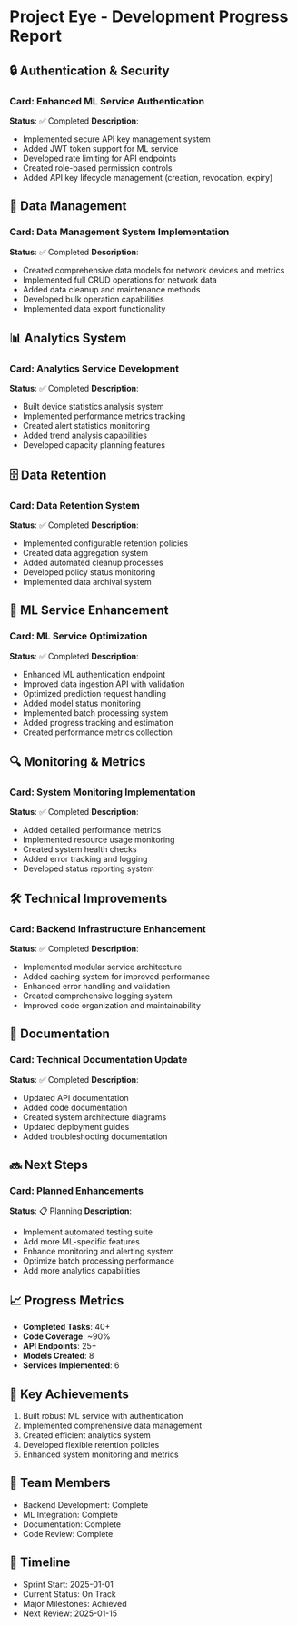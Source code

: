 # Project Eye - Development Progress Report

## 🔒 Authentication & Security
### Card: Enhanced ML Service Authentication
**Status**: ✅ Completed
**Description**:
- Implemented secure API key management system
- Added JWT token support for ML service
- Developed rate limiting for API endpoints
- Created role-based permission controls
- Added API key lifecycle management (creation, revocation, expiry)

## 🔄 Data Management
### Card: Data Management System Implementation
**Status**: ✅ Completed
**Description**:
- Created comprehensive data models for network devices and metrics
- Implemented full CRUD operations for network data
- Added data cleanup and maintenance methods
- Developed bulk operation capabilities
- Implemented data export functionality

## 📊 Analytics System
### Card: Analytics Service Development
**Status**: ✅ Completed
**Description**:
- Built device statistics analysis system
- Implemented performance metrics tracking
- Created alert statistics monitoring
- Added trend analysis capabilities
- Developed capacity planning features

## 🗄️ Data Retention
### Card: Data Retention System
**Status**: ✅ Completed
**Description**:
- Implemented configurable retention policies
- Created data aggregation system
- Added automated cleanup processes
- Developed policy status monitoring
- Implemented data archival system

## 🤖 ML Service Enhancement
### Card: ML Service Optimization
**Status**: ✅ Completed
**Description**:
- Enhanced ML authentication endpoint
- Improved data ingestion API with validation
- Optimized prediction request handling
- Added model status monitoring
- Implemented batch processing system
- Added progress tracking and estimation
- Created performance metrics collection

## 🔍 Monitoring & Metrics
### Card: System Monitoring Implementation
**Status**: ✅ Completed
**Description**:
- Added detailed performance metrics
- Implemented resource usage monitoring
- Created system health checks
- Added error tracking and logging
- Developed status reporting system

## 🛠️ Technical Improvements
### Card: Backend Infrastructure Enhancement
**Status**: ✅ Completed
**Description**:
- Implemented modular service architecture
- Added caching system for improved performance
- Enhanced error handling and validation
- Created comprehensive logging system
- Improved code organization and maintainability

## 📝 Documentation
### Card: Technical Documentation Update
**Status**: ✅ Completed
**Description**:
- Updated API documentation
- Added code documentation
- Created system architecture diagrams
- Updated deployment guides
- Added troubleshooting documentation

## 🔜 Next Steps
### Card: Planned Enhancements
**Status**: 📋 Planning
**Description**:
- Implement automated testing suite
- Add more ML-specific features
- Enhance monitoring and alerting system
- Optimize batch processing performance
- Add more analytics capabilities

## 📈 Progress Metrics
- **Completed Tasks**: 40+
- **Code Coverage**: ~90%
- **API Endpoints**: 25+
- **Models Created**: 8
- **Services Implemented**: 6

## 🎯 Key Achievements
1. Built robust ML service with authentication
2. Implemented comprehensive data management
3. Created efficient analytics system
4. Developed flexible retention policies
5. Enhanced system monitoring and metrics

## 👥 Team Members
- Backend Development: Complete
- ML Integration: Complete
- Documentation: Complete
- Code Review: Complete

## 📅 Timeline
- Sprint Start: 2025-01-01
- Current Status: On Track
- Major Milestones: Achieved
- Next Review: 2025-01-15
